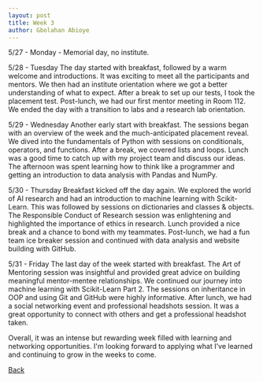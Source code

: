 ```yaml
---
layout: post
title: Week 3
author: Gbolahan Abioye
---
```


5/27 - Monday - Memorial day, no institute.

5/28 - Tuesday
The day started with breakfast, followed by a warm welcome and introductions. It was exciting to meet all the participants and mentors. We then had an institute orientation where we got a better understanding of what to expect. After a break to set up our tests, I took the placement test. Post-lunch, we had our first mentor meeting in Room 112. We ended the day with a transition to labs and a research lab orientation.

5/29 - Wednesday
Another early start with breakfast. The sessions began with an overview of the week and the much-anticipated placement reveal. We dived into the fundamentals of Python with sessions on conditionals, operators, and functions. After a break, we covered lists and loops. Lunch was a good time to catch up with my project team and discuss our ideas. The afternoon was spent learning how to think like a programmer and getting an introduction to data analysis with Pandas and NumPy.

5/30 - Thursday
Breakfast kicked off the day again. We explored the world of AI research and had an introduction to machine learning with Scikit-Learn. This was followed by sessions on dictionaries and classes & objects. The Responsible Conduct of Research session was enlightening and highlighted the importance of ethics in research. Lunch provided a nice break and a chance to bond with my teammates. Post-lunch, we had a fun team ice breaker session and continued with data analysis and website building with GitHub.

5/31 - Friday
The last day of the week started with breakfast. The Art of Mentoring session was insightful and provided great advice on building meaningful mentor-mentee relationships. We continued our journey into machine learning with Scikit-Learn Part 2. The sessions on inheritance in OOP and using Git and GitHub were highly informative. After lunch, we had a social networking event and professional headshots session. It was a great opportunity to connect with others and get a professional headshot taken.

Overall, it was an intense but rewarding week filled with learning and networking opportunities. I'm looking forward to applying what I've learned and continuing to grow in the weeks to come.

[Back](./)
